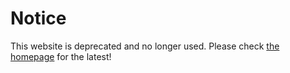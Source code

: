 # Notice

This website is deprecated and no longer used. Please check [the homepage](https://akshatmittal.com/) for the latest!
